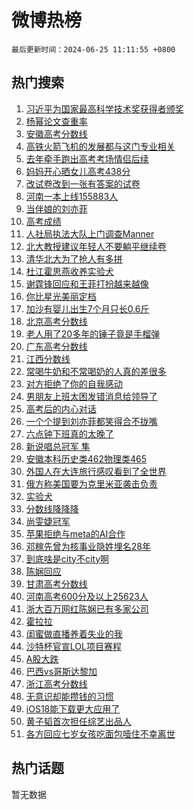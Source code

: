 # 微博热榜

`最后更新时间：2024-06-25 11:11:55 +0800`

## 热门搜索

1. [习近平为国家最高科学技术奖获得者颁奖](https://m.weibo.cn/search?containerid=100103type%3D1%26t%3D10%26q%3D%23%E4%B9%A0%E8%BF%91%E5%B9%B3%E4%B8%BA%E5%9B%BD%E5%AE%B6%E6%9C%80%E9%AB%98%E7%A7%91%E5%AD%A6%E6%8A%80%E6%9C%AF%E5%A5%96%E8%8E%B7%E5%BE%97%E8%80%85%E9%A2%81%E5%A5%96%23&stream_entry_id=51&isnewpage=1&extparam=seat%3D1%26filter_type%3Drealtimehot%26stream_entry_id%3D51%26c_type%3D51%26q%3D%2523%25E4%25B9%25A0%25E8%25BF%2591%25E5%25B9%25B3%25E4%25B8%25BA%25E5%259B%25BD%25E5%25AE%25B6%25E6%259C%2580%25E9%25AB%2598%25E7%25A7%2591%25E5%25AD%25A6%25E6%258A%2580%25E6%259C%25AF%25E5%25A5%2596%25E8%258E%25B7%25E5%25BE%2597%25E8%2580%2585%25E9%25A2%2581%25E5%25A5%2596%2523%26pos%3D0%26cate%3D10103%26dgr%3D0%26display_time%3D1719285114%26pre_seqid%3D171928511474491353232)
1. [杨幂论文查重率](https://m.weibo.cn/search?containerid=100103type%3D1%26t%3D10%26q%3D%E6%9D%A8%E5%B9%82%E8%AE%BA%E6%96%87%E6%9F%A5%E9%87%8D%E7%8E%87&stream_entry_id=31&isnewpage=1&extparam=seat%3D1%26filter_type%3Drealtimehot%26c_type%3D31%26flag%3D1%26dgr%3D0%26cate%3D5001%26stream_entry_id%3D31%26q%3D%25E6%259D%25A8%25E5%25B9%2582%25E8%25AE%25BA%25E6%2596%2587%25E6%259F%25A5%25E9%2587%258D%25E7%258E%2587%26pos%3D0%26band_rank%3D1%26lcate%3D5001%26realpos%3D1%26display_time%3D1719285114%26pre_seqid%3D171928511474491353232)
1. [安徽高考分数线](https://m.weibo.cn/search?containerid=100103type%3D1%26t%3D10%26q%3D%E5%AE%89%E5%BE%BD%E9%AB%98%E8%80%83%E5%88%86%E6%95%B0%E7%BA%BF&stream_entry_id=31&isnewpage=1&extparam=seat%3D1%26filter_type%3Drealtimehot%26c_type%3D31%26flag%3D0%26dgr%3D0%26cate%3D5001%26stream_entry_id%3D31%26q%3D%25E5%25AE%2589%25E5%25BE%25BD%25E9%25AB%2598%25E8%2580%2583%25E5%2588%2586%25E6%2595%25B0%25E7%25BA%25BF%26pos%3D1%26band_rank%3D2%26lcate%3D5001%26realpos%3D2%26display_time%3D1719285114%26pre_seqid%3D171928511474491353232)
1. [高铁火箭飞机的发展都与这门专业相关](https://m.weibo.cn/search?containerid=100103type%3D1%26t%3D10%26q%3D%23%E9%AB%98%E9%93%81%E7%81%AB%E7%AE%AD%E9%A3%9E%E6%9C%BA%E7%9A%84%E5%8F%91%E5%B1%95%E9%83%BD%E4%B8%8E%E8%BF%99%E9%97%A8%E4%B8%93%E4%B8%9A%E7%9B%B8%E5%85%B3%23&stream_entry_id=31&isnewpage=1&extparam=seat%3D1%26filter_type%3Drealtimehot%26c_type%3D31%26flag%3D0%26dgr%3D0%26cate%3D5001%26stream_entry_id%3D31%26q%3D%2523%25E9%25AB%2598%25E9%2593%2581%25E7%2581%25AB%25E7%25AE%25AD%25E9%25A3%259E%25E6%259C%25BA%25E7%259A%2584%25E5%258F%2591%25E5%25B1%2595%25E9%2583%25BD%25E4%25B8%258E%25E8%25BF%2599%25E9%2597%25A8%25E4%25B8%2593%25E4%25B8%259A%25E7%259B%25B8%25E5%2585%25B3%2523%26pos%3D2%26band_rank%3D3%26lcate%3D5001%26realpos%3D3%26display_time%3D1719285114%26pre_seqid%3D171928511474491353232)
1. [去年牵手跑出高考考场情侣后续](https://m.weibo.cn/search?containerid=100103type%3D1%26t%3D10%26q%3D%23%E5%8E%BB%E5%B9%B4%E7%89%B5%E6%89%8B%E8%B7%91%E5%87%BA%E9%AB%98%E8%80%83%E8%80%83%E5%9C%BA%E6%83%85%E4%BE%A3%E5%90%8E%E7%BB%AD%23&stream_entry_id=31&isnewpage=1&extparam=seat%3D1%26filter_type%3Drealtimehot%26c_type%3D31%26flag%3D1%26dgr%3D0%26cate%3D5001%26stream_entry_id%3D31%26q%3D%2523%25E5%258E%25BB%25E5%25B9%25B4%25E7%2589%25B5%25E6%2589%258B%25E8%25B7%2591%25E5%2587%25BA%25E9%25AB%2598%25E8%2580%2583%25E8%2580%2583%25E5%259C%25BA%25E6%2583%2585%25E4%25BE%25A3%25E5%2590%258E%25E7%25BB%25AD%2523%26pos%3D3%26band_rank%3D4%26lcate%3D5001%26realpos%3D4%26display_time%3D1719285114%26pre_seqid%3D171928511474491353232)
1. [妈妈开心晒女儿高考438分](https://m.weibo.cn/search?containerid=100103type%3D1%26t%3D10%26q%3D%23%E5%A6%88%E5%A6%88%E5%BC%80%E5%BF%83%E6%99%92%E5%A5%B3%E5%84%BF%E9%AB%98%E8%80%83438%E5%88%86%23&stream_entry_id=31&isnewpage=1&extparam=seat%3D1%26filter_type%3Drealtimehot%26c_type%3D31%26flag%3D32768%26dgr%3D0%26cate%3D5001%26stream_entry_id%3D31%26q%3D%2523%25E5%25A6%2588%25E5%25A6%2588%25E5%25BC%2580%25E5%25BF%2583%25E6%2599%2592%25E5%25A5%25B3%25E5%2584%25BF%25E9%25AB%2598%25E8%2580%2583438%25E5%2588%2586%2523%26pos%3D4%26band_rank%3D5%26lcate%3D5001%26realpos%3D5%26display_time%3D1719285114%26pre_seqid%3D171928511474491353232)
1. [改试卷改到一张有答案的试卷](https://m.weibo.cn/search?containerid=100103type%3D1%26t%3D10%26q%3D%23%E6%94%B9%E8%AF%95%E5%8D%B7%E6%94%B9%E5%88%B0%E4%B8%80%E5%BC%A0%E6%9C%89%E7%AD%94%E6%A1%88%E7%9A%84%E8%AF%95%E5%8D%B7%23&stream_entry_id=31&isnewpage=1&extparam=seat%3D1%26filter_type%3Drealtimehot%26c_type%3D31%26flag%3D1%26dgr%3D0%26cate%3D5001%26stream_entry_id%3D31%26q%3D%2523%25E6%2594%25B9%25E8%25AF%2595%25E5%258D%25B7%25E6%2594%25B9%25E5%2588%25B0%25E4%25B8%2580%25E5%25BC%25A0%25E6%259C%2589%25E7%25AD%2594%25E6%25A1%2588%25E7%259A%2584%25E8%25AF%2595%25E5%258D%25B7%2523%26pos%3D5%26band_rank%3D6%26lcate%3D5001%26realpos%3D6%26display_time%3D1719285114%26pre_seqid%3D171928511474491353232)
1. [河南一本上线155883人](https://m.weibo.cn/search?containerid=100103type%3D1%26t%3D10%26q%3D%23%E6%B2%B3%E5%8D%97%E4%B8%80%E6%9C%AC%E4%B8%8A%E7%BA%BF155883%E4%BA%BA%23&stream_entry_id=31&isnewpage=1&extparam=seat%3D1%26filter_type%3Drealtimehot%26c_type%3D31%26flag%3D0%26dgr%3D0%26cate%3D5001%26stream_entry_id%3D31%26q%3D%2523%25E6%25B2%25B3%25E5%258D%2597%25E4%25B8%2580%25E6%259C%25AC%25E4%25B8%258A%25E7%25BA%25BF155883%25E4%25BA%25BA%2523%26pos%3D6%26band_rank%3D7%26lcate%3D5001%26realpos%3D7%26display_time%3D1719285114%26pre_seqid%3D171928511474491353232)
1. [当伴娘的刘亦菲](https://m.weibo.cn/search?containerid=100103type%3D1%26t%3D10%26q%3D%23%E5%BD%93%E4%BC%B4%E5%A8%98%E7%9A%84%E5%88%98%E4%BA%A6%E8%8F%B2%23&stream_entry_id=31&isnewpage=1&extparam=seat%3D1%26filter_type%3Drealtimehot%26c_type%3D31%26flag%3D1%26dgr%3D0%26cate%3D5001%26stream_entry_id%3D31%26q%3D%2523%25E5%25BD%2593%25E4%25BC%25B4%25E5%25A8%2598%25E7%259A%2584%25E5%2588%2598%25E4%25BA%25A6%25E8%258F%25B2%2523%26pos%3D7%26band_rank%3D8%26lcate%3D5001%26realpos%3D8%26display_time%3D1719285114%26pre_seqid%3D171928511474491353232)
1. [高考成绩](https://m.weibo.cn/search?containerid=100103type%3D1%26t%3D10%26q%3D%E9%AB%98%E8%80%83%E6%88%90%E7%BB%A9&stream_entry_id=31&isnewpage=1&extparam=seat%3D1%26filter_type%3Drealtimehot%26c_type%3D31%26flag%3D1%26dgr%3D0%26cate%3D5001%26stream_entry_id%3D31%26q%3D%25E9%25AB%2598%25E8%2580%2583%25E6%2588%2590%25E7%25BB%25A9%26pos%3D8%26band_rank%3D9%26lcate%3D5001%26realpos%3D9%26display_time%3D1719285114%26pre_seqid%3D171928511474491353232)
1. [人社局执法大队上门调查Manner](https://m.weibo.cn/search?containerid=100103type%3D1%26t%3D10%26q%3D%23%E4%BA%BA%E7%A4%BE%E5%B1%80%E6%89%A7%E6%B3%95%E5%A4%A7%E9%98%9F%E4%B8%8A%E9%97%A8%E8%B0%83%E6%9F%A5Manner%23&stream_entry_id=31&isnewpage=1&extparam=seat%3D1%26filter_type%3Drealtimehot%26c_type%3D31%26flag%3D1%26dgr%3D0%26cate%3D5001%26stream_entry_id%3D31%26q%3D%2523%25E4%25BA%25BA%25E7%25A4%25BE%25E5%25B1%2580%25E6%2589%25A7%25E6%25B3%2595%25E5%25A4%25A7%25E9%2598%259F%25E4%25B8%258A%25E9%2597%25A8%25E8%25B0%2583%25E6%259F%25A5Manner%2523%26pos%3D9%26band_rank%3D10%26lcate%3D5001%26realpos%3D10%26display_time%3D1719285114%26pre_seqid%3D171928511474491353232)
1. [北大教授建议年轻人不要躺平继续卷](https://m.weibo.cn/search?containerid=100103type%3D1%26t%3D10%26q%3D%23%E5%8C%97%E5%A4%A7%E6%95%99%E6%8E%88%E5%BB%BA%E8%AE%AE%E5%B9%B4%E8%BD%BB%E4%BA%BA%E4%B8%8D%E8%A6%81%E8%BA%BA%E5%B9%B3%E7%BB%A7%E7%BB%AD%E5%8D%B7%23&stream_entry_id=31&isnewpage=1&extparam=seat%3D1%26filter_type%3Drealtimehot%26c_type%3D31%26flag%3D0%26dgr%3D0%26cate%3D5001%26stream_entry_id%3D31%26q%3D%2523%25E5%258C%2597%25E5%25A4%25A7%25E6%2595%2599%25E6%258E%2588%25E5%25BB%25BA%25E8%25AE%25AE%25E5%25B9%25B4%25E8%25BD%25BB%25E4%25BA%25BA%25E4%25B8%258D%25E8%25A6%2581%25E8%25BA%25BA%25E5%25B9%25B3%25E7%25BB%25A7%25E7%25BB%25AD%25E5%258D%25B7%2523%26pos%3D10%26band_rank%3D11%26lcate%3D5001%26realpos%3D11%26display_time%3D1719285114%26pre_seqid%3D171928511474491353232)
1. [清华北大为了抢人有多拼](https://m.weibo.cn/search?containerid=100103type%3D1%26t%3D10%26q%3D%E6%B8%85%E5%8D%8E%E5%8C%97%E5%A4%A7%E4%B8%BA%E4%BA%86%E6%8A%A2%E4%BA%BA%E6%9C%89%E5%A4%9A%E6%8B%BC&stream_entry_id=31&isnewpage=1&extparam=seat%3D1%26filter_type%3Drealtimehot%26c_type%3D31%26flag%3D2%26dgr%3D0%26cate%3D5001%26stream_entry_id%3D31%26q%3D%25E6%25B8%2585%25E5%258D%258E%25E5%258C%2597%25E5%25A4%25A7%25E4%25B8%25BA%25E4%25BA%2586%25E6%258A%25A2%25E4%25BA%25BA%25E6%259C%2589%25E5%25A4%259A%25E6%258B%25BC%26pos%3D11%26band_rank%3D12%26lcate%3D5001%26realpos%3D12%26display_time%3D1719285114%26pre_seqid%3D171928511474491353232)
1. [杜江霍思燕收养实验犬](https://m.weibo.cn/search?containerid=100103type%3D1%26t%3D10%26q%3D%23%E6%9D%9C%E6%B1%9F%E9%9C%8D%E6%80%9D%E7%87%95%E6%94%B6%E5%85%BB%E5%AE%9E%E9%AA%8C%E7%8A%AC%23&stream_entry_id=31&isnewpage=1&extparam=seat%3D1%26filter_type%3Drealtimehot%26c_type%3D31%26flag%3D2%26dgr%3D0%26cate%3D5001%26stream_entry_id%3D31%26q%3D%2523%25E6%259D%259C%25E6%25B1%259F%25E9%259C%258D%25E6%2580%259D%25E7%2587%2595%25E6%2594%25B6%25E5%2585%25BB%25E5%25AE%259E%25E9%25AA%258C%25E7%258A%25AC%2523%26pos%3D12%26band_rank%3D13%26lcate%3D5001%26realpos%3D13%26display_time%3D1719285114%26pre_seqid%3D171928511474491353232)
1. [谢霆锋回应和王菲打扮越来越像](https://m.weibo.cn/search?containerid=100103type%3D1%26t%3D10%26q%3D%23%E8%B0%A2%E9%9C%86%E9%94%8B%E5%9B%9E%E5%BA%94%E5%92%8C%E7%8E%8B%E8%8F%B2%E6%89%93%E6%89%AE%E8%B6%8A%E6%9D%A5%E8%B6%8A%E5%83%8F%23&stream_entry_id=31&isnewpage=1&extparam=seat%3D1%26filter_type%3Drealtimehot%26c_type%3D31%26flag%3D2%26dgr%3D0%26cate%3D5001%26stream_entry_id%3D31%26q%3D%2523%25E8%25B0%25A2%25E9%259C%2586%25E9%2594%258B%25E5%259B%259E%25E5%25BA%2594%25E5%2592%258C%25E7%258E%258B%25E8%258F%25B2%25E6%2589%2593%25E6%2589%25AE%25E8%25B6%258A%25E6%259D%25A5%25E8%25B6%258A%25E5%2583%258F%2523%26pos%3D13%26band_rank%3D14%26lcate%3D5001%26realpos%3D14%26display_time%3D1719285114%26pre_seqid%3D171928511474491353232)
1. [你比星光美丽定档](https://m.weibo.cn/search?containerid=100103type%3D1%26t%3D10%26q%3D%23%E4%BD%A0%E6%AF%94%E6%98%9F%E5%85%89%E7%BE%8E%E4%B8%BD%E5%AE%9A%E6%A1%A3%23&stream_entry_id=31&isnewpage=1&extparam=seat%3D1%26filter_type%3Drealtimehot%26c_type%3D31%26flag%3D1%26dgr%3D0%26cate%3D5001%26stream_entry_id%3D31%26q%3D%2523%25E4%25BD%25A0%25E6%25AF%2594%25E6%2598%259F%25E5%2585%2589%25E7%25BE%258E%25E4%25B8%25BD%25E5%25AE%259A%25E6%25A1%25A3%2523%26pos%3D14%26band_rank%3D15%26lcate%3D5001%26realpos%3D15%26display_time%3D1719285114%26pre_seqid%3D171928511474491353232)
1. [加沙有婴儿出生7个月只长0.6斤](https://m.weibo.cn/search?containerid=100103type%3D1%26t%3D10%26q%3D%23%E5%8A%A0%E6%B2%99%E6%9C%89%E5%A9%B4%E5%84%BF%E5%87%BA%E7%94%9F7%E4%B8%AA%E6%9C%88%E5%8F%AA%E9%95%BF0.6%E6%96%A4%23&stream_entry_id=31&isnewpage=1&extparam=seat%3D1%26filter_type%3Drealtimehot%26c_type%3D31%26flag%3D0%26dgr%3D0%26cate%3D5001%26stream_entry_id%3D31%26q%3D%2523%25E5%258A%25A0%25E6%25B2%2599%25E6%259C%2589%25E5%25A9%25B4%25E5%2584%25BF%25E5%2587%25BA%25E7%2594%259F7%25E4%25B8%25AA%25E6%259C%2588%25E5%258F%25AA%25E9%2595%25BF0.6%25E6%2596%25A4%2523%26pos%3D15%26band_rank%3D16%26lcate%3D5001%26realpos%3D16%26display_time%3D1719285114%26pre_seqid%3D171928511474491353232)
1. [北京高考分数线](https://m.weibo.cn/search?containerid=100103type%3D1%26t%3D10%26q%3D%E5%8C%97%E4%BA%AC%E9%AB%98%E8%80%83%E5%88%86%E6%95%B0%E7%BA%BF&stream_entry_id=31&isnewpage=1&extparam=seat%3D1%26filter_type%3Drealtimehot%26c_type%3D31%26flag%3D1%26dgr%3D0%26cate%3D5001%26stream_entry_id%3D31%26q%3D%25E5%258C%2597%25E4%25BA%25AC%25E9%25AB%2598%25E8%2580%2583%25E5%2588%2586%25E6%2595%25B0%25E7%25BA%25BF%26pos%3D16%26band_rank%3D17%26lcate%3D5001%26realpos%3D17%26display_time%3D1719285114%26pre_seqid%3D171928511474491353232)
1. [老人用了20多年的锤子竟是手榴弹](https://m.weibo.cn/search?containerid=100103type%3D1%26t%3D10%26q%3D%23%E8%80%81%E4%BA%BA%E7%94%A8%E4%BA%8620%E5%A4%9A%E5%B9%B4%E7%9A%84%E9%94%A4%E5%AD%90%E7%AB%9F%E6%98%AF%E6%89%8B%E6%A6%B4%E5%BC%B9%23&stream_entry_id=31&isnewpage=1&extparam=seat%3D1%26filter_type%3Drealtimehot%26c_type%3D31%26flag%3D2%26dgr%3D0%26cate%3D5001%26stream_entry_id%3D31%26q%3D%2523%25E8%2580%2581%25E4%25BA%25BA%25E7%2594%25A8%25E4%25BA%258620%25E5%25A4%259A%25E5%25B9%25B4%25E7%259A%2584%25E9%2594%25A4%25E5%25AD%2590%25E7%25AB%259F%25E6%2598%25AF%25E6%2589%258B%25E6%25A6%25B4%25E5%25BC%25B9%2523%26pos%3D17%26band_rank%3D18%26lcate%3D5001%26realpos%3D18%26display_time%3D1719285114%26pre_seqid%3D171928511474491353232)
1. [广东高考分数线](https://m.weibo.cn/search?containerid=100103type%3D1%26t%3D10%26q%3D%E5%B9%BF%E4%B8%9C%E9%AB%98%E8%80%83%E5%88%86%E6%95%B0%E7%BA%BF&stream_entry_id=31&isnewpage=1&extparam=seat%3D1%26filter_type%3Drealtimehot%26c_type%3D31%26flag%3D1%26dgr%3D0%26cate%3D5001%26stream_entry_id%3D31%26q%3D%25E5%25B9%25BF%25E4%25B8%259C%25E9%25AB%2598%25E8%2580%2583%25E5%2588%2586%25E6%2595%25B0%25E7%25BA%25BF%26pos%3D18%26band_rank%3D19%26lcate%3D5001%26realpos%3D19%26display_time%3D1719285114%26pre_seqid%3D171928511474491353232)
1. [江西分数线](https://m.weibo.cn/search?containerid=100103type%3D1%26t%3D10%26q%3D%E6%B1%9F%E8%A5%BF%E5%88%86%E6%95%B0%E7%BA%BF&stream_entry_id=31&isnewpage=1&extparam=seat%3D1%26filter_type%3Drealtimehot%26c_type%3D31%26flag%3D0%26dgr%3D0%26cate%3D5001%26stream_entry_id%3D31%26q%3D%25E6%25B1%259F%25E8%25A5%25BF%25E5%2588%2586%25E6%2595%25B0%25E7%25BA%25BF%26pos%3D19%26band_rank%3D20%26lcate%3D5001%26realpos%3D20%26display_time%3D1719285114%26pre_seqid%3D171928511474491353232)
1. [常喝牛奶和不常喝奶的人真的差很多](https://m.weibo.cn/search?containerid=100103type%3D1%26t%3D10%26q%3D%23%E5%B8%B8%E5%96%9D%E7%89%9B%E5%A5%B6%E5%92%8C%E4%B8%8D%E5%B8%B8%E5%96%9D%E5%A5%B6%E7%9A%84%E4%BA%BA%E7%9C%9F%E7%9A%84%E5%B7%AE%E5%BE%88%E5%A4%9A%23&stream_entry_id=31&isnewpage=1&extparam=seat%3D1%26filter_type%3Drealtimehot%26c_type%3D31%26flag%3D0%26dgr%3D0%26cate%3D5001%26stream_entry_id%3D31%26q%3D%2523%25E5%25B8%25B8%25E5%2596%259D%25E7%2589%259B%25E5%25A5%25B6%25E5%2592%258C%25E4%25B8%258D%25E5%25B8%25B8%25E5%2596%259D%25E5%25A5%25B6%25E7%259A%2584%25E4%25BA%25BA%25E7%259C%259F%25E7%259A%2584%25E5%25B7%25AE%25E5%25BE%2588%25E5%25A4%259A%2523%26pos%3D20%26band_rank%3D21%26lcate%3D5001%26realpos%3D21%26display_time%3D1719285114%26pre_seqid%3D171928511474491353232)
1. [对方拒绝了你的自我感动](https://m.weibo.cn/search?containerid=100103type%3D1%26t%3D10%26q%3D%E5%AF%B9%E6%96%B9%E6%8B%92%E7%BB%9D%E4%BA%86%E4%BD%A0%E7%9A%84%E8%87%AA%E6%88%91%E6%84%9F%E5%8A%A8&stream_entry_id=31&isnewpage=1&extparam=seat%3D1%26filter_type%3Drealtimehot%26c_type%3D31%26flag%3D2%26dgr%3D0%26cate%3D5001%26stream_entry_id%3D31%26q%3D%25E5%25AF%25B9%25E6%2596%25B9%25E6%258B%2592%25E7%25BB%259D%25E4%25BA%2586%25E4%25BD%25A0%25E7%259A%2584%25E8%2587%25AA%25E6%2588%2591%25E6%2584%259F%25E5%258A%25A8%26pos%3D21%26band_rank%3D22%26lcate%3D5001%26realpos%3D22%26display_time%3D1719285114%26pre_seqid%3D171928511474491353232)
1. [男朋友上班太困发错消息给领导了](https://m.weibo.cn/search?containerid=100103type%3D1%26t%3D10%26q%3D%23%E7%94%B7%E6%9C%8B%E5%8F%8B%E4%B8%8A%E7%8F%AD%E5%A4%AA%E5%9B%B0%E5%8F%91%E9%94%99%E6%B6%88%E6%81%AF%E7%BB%99%E9%A2%86%E5%AF%BC%E4%BA%86%23&stream_entry_id=31&isnewpage=1&extparam=seat%3D1%26filter_type%3Drealtimehot%26c_type%3D31%26flag%3D1%26dgr%3D0%26cate%3D5001%26stream_entry_id%3D31%26q%3D%2523%25E7%2594%25B7%25E6%259C%258B%25E5%258F%258B%25E4%25B8%258A%25E7%258F%25AD%25E5%25A4%25AA%25E5%259B%25B0%25E5%258F%2591%25E9%2594%2599%25E6%25B6%2588%25E6%2581%25AF%25E7%25BB%2599%25E9%25A2%2586%25E5%25AF%25BC%25E4%25BA%2586%2523%26pos%3D22%26band_rank%3D23%26lcate%3D5001%26realpos%3D23%26display_time%3D1719285114%26pre_seqid%3D171928511474491353232)
1. [高考后的内心对话](https://m.weibo.cn/search?containerid=100103type%3D1%26t%3D10%26q%3D%23%E9%AB%98%E8%80%83%E5%90%8E%E7%9A%84%E5%86%85%E5%BF%83%E5%AF%B9%E8%AF%9D%23&stream_entry_id=31&isnewpage=1&extparam=seat%3D1%26filter_type%3Drealtimehot%26c_type%3D31%26flag%3D0%26dgr%3D0%26cate%3D5001%26adid%3D242984%26stream_entry_id%3D31%26q%3D%2523%25E9%25AB%2598%25E8%2580%2583%25E5%2590%258E%25E7%259A%2584%25E5%2586%2585%25E5%25BF%2583%25E5%25AF%25B9%25E8%25AF%259D%2523%26pos%3D23%26band_rank%3D24%26lcate%3D5001%26realpos%3D24%26display_time%3D1719285114%26pre_seqid%3D171928511474491353232)
1. [一个个提到刘亦菲都笑得合不拢嘴](https://m.weibo.cn/search?containerid=100103type%3D1%26t%3D10%26q%3D%E4%B8%80%E4%B8%AA%E4%B8%AA%E6%8F%90%E5%88%B0%E5%88%98%E4%BA%A6%E8%8F%B2%E9%83%BD%E7%AC%91%E5%BE%97%E5%90%88%E4%B8%8D%E6%8B%A2%E5%98%B4&stream_entry_id=31&isnewpage=1&extparam=seat%3D1%26filter_type%3Drealtimehot%26c_type%3D31%26flag%3D0%26dgr%3D0%26cate%3D5001%26stream_entry_id%3D31%26q%3D%25E4%25B8%2580%25E4%25B8%25AA%25E4%25B8%25AA%25E6%258F%2590%25E5%2588%25B0%25E5%2588%2598%25E4%25BA%25A6%25E8%258F%25B2%25E9%2583%25BD%25E7%25AC%2591%25E5%25BE%2597%25E5%2590%2588%25E4%25B8%258D%25E6%258B%25A2%25E5%2598%25B4%26pos%3D24%26band_rank%3D25%26lcate%3D5001%26realpos%3D25%26display_time%3D1719285114%26pre_seqid%3D171928511474491353232)
1. [六点钟下班真的太晚了](https://m.weibo.cn/search?containerid=100103type%3D1%26t%3D10%26q%3D%23%E5%85%AD%E7%82%B9%E9%92%9F%E4%B8%8B%E7%8F%AD%E7%9C%9F%E7%9A%84%E5%A4%AA%E6%99%9A%E4%BA%86%23&stream_entry_id=31&isnewpage=1&extparam=seat%3D1%26filter_type%3Drealtimehot%26c_type%3D31%26flag%3D1%26dgr%3D0%26cate%3D5001%26stream_entry_id%3D31%26q%3D%2523%25E5%2585%25AD%25E7%2582%25B9%25E9%2592%259F%25E4%25B8%258B%25E7%258F%25AD%25E7%259C%259F%25E7%259A%2584%25E5%25A4%25AA%25E6%2599%259A%25E4%25BA%2586%2523%26pos%3D25%26band_rank%3D26%26lcate%3D5001%26realpos%3D26%26display_time%3D1719285114%26pre_seqid%3D171928511474491353232)
1. [新说唱总冠军 隼](https://m.weibo.cn/search?containerid=100103type%3D1%26t%3D10%26q%3D%E6%96%B0%E8%AF%B4%E5%94%B1%E6%80%BB%E5%86%A0%E5%86%9B+%E9%9A%BC&stream_entry_id=31&isnewpage=1&extparam=seat%3D1%26filter_type%3Drealtimehot%26c_type%3D31%26flag%3D0%26dgr%3D0%26cate%3D5001%26stream_entry_id%3D31%26q%3D%25E6%2596%25B0%25E8%25AF%25B4%25E5%2594%25B1%25E6%2580%25BB%25E5%2586%25A0%25E5%2586%259B%2520%25E9%259A%25BC%26pos%3D26%26band_rank%3D27%26lcate%3D5001%26realpos%3D27%26display_time%3D1719285114%26pre_seqid%3D171928511474491353232)
1. [安徽本科历史类462物理类465](https://m.weibo.cn/search?containerid=100103type%3D1%26t%3D10%26q%3D%23%E5%AE%89%E5%BE%BD%E6%9C%AC%E7%A7%91%E5%8E%86%E5%8F%B2%E7%B1%BB462%E7%89%A9%E7%90%86%E7%B1%BB465%23&stream_entry_id=31&isnewpage=1&extparam=seat%3D1%26filter_type%3Drealtimehot%26c_type%3D31%26flag%3D1%26dgr%3D0%26cate%3D5001%26stream_entry_id%3D31%26q%3D%2523%25E5%25AE%2589%25E5%25BE%25BD%25E6%259C%25AC%25E7%25A7%2591%25E5%258E%2586%25E5%258F%25B2%25E7%25B1%25BB462%25E7%2589%25A9%25E7%2590%2586%25E7%25B1%25BB465%2523%26pos%3D27%26band_rank%3D28%26lcate%3D5001%26realpos%3D28%26display_time%3D1719285114%26pre_seqid%3D171928511474491353232)
1. [外国人在大连旅行感叹看到了全世界](https://m.weibo.cn/search?containerid=100103type%3D1%26t%3D10%26q%3D%23%E5%A4%96%E5%9B%BD%E4%BA%BA%E5%9C%A8%E5%A4%A7%E8%BF%9E%E6%97%85%E8%A1%8C%E6%84%9F%E5%8F%B9%E7%9C%8B%E5%88%B0%E4%BA%86%E5%85%A8%E4%B8%96%E7%95%8C%23&stream_entry_id=31&isnewpage=1&extparam=seat%3D1%26filter_type%3Drealtimehot%26c_type%3D31%26flag%3D32768%26dgr%3D0%26cate%3D5001%26stream_entry_id%3D31%26q%3D%2523%25E5%25A4%2596%25E5%259B%25BD%25E4%25BA%25BA%25E5%259C%25A8%25E5%25A4%25A7%25E8%25BF%259E%25E6%2597%2585%25E8%25A1%258C%25E6%2584%259F%25E5%258F%25B9%25E7%259C%258B%25E5%2588%25B0%25E4%25BA%2586%25E5%2585%25A8%25E4%25B8%2596%25E7%2595%258C%2523%26pos%3D28%26band_rank%3D29%26lcate%3D5001%26realpos%3D29%26display_time%3D1719285114%26pre_seqid%3D171928511474491353232)
1. [俄方称美国要为克里米亚袭击负责](https://m.weibo.cn/search?containerid=100103type%3D1%26t%3D10%26q%3D%23%E4%BF%84%E6%96%B9%E7%A7%B0%E7%BE%8E%E5%9B%BD%E8%A6%81%E4%B8%BA%E5%85%8B%E9%87%8C%E7%B1%B3%E4%BA%9A%E8%A2%AD%E5%87%BB%E8%B4%9F%E8%B4%A3%23&stream_entry_id=31&isnewpage=1&extparam=seat%3D1%26filter_type%3Drealtimehot%26c_type%3D31%26flag%3D1%26dgr%3D0%26cate%3D5001%26stream_entry_id%3D31%26q%3D%2523%25E4%25BF%2584%25E6%2596%25B9%25E7%25A7%25B0%25E7%25BE%258E%25E5%259B%25BD%25E8%25A6%2581%25E4%25B8%25BA%25E5%2585%258B%25E9%2587%258C%25E7%25B1%25B3%25E4%25BA%259A%25E8%25A2%25AD%25E5%2587%25BB%25E8%25B4%259F%25E8%25B4%25A3%2523%26pos%3D29%26band_rank%3D30%26lcate%3D5001%26realpos%3D30%26display_time%3D1719285114%26pre_seqid%3D171928511474491353232)
1. [实验犬](https://m.weibo.cn/search?containerid=100103type%3D1%26t%3D10%26q%3D%E5%AE%9E%E9%AA%8C%E7%8A%AC&stream_entry_id=31&isnewpage=1&extparam=seat%3D1%26filter_type%3Drealtimehot%26c_type%3D31%26flag%3D1%26dgr%3D0%26cate%3D5001%26stream_entry_id%3D31%26q%3D%25E5%25AE%259E%25E9%25AA%258C%25E7%258A%25AC%26pos%3D30%26band_rank%3D31%26lcate%3D5001%26realpos%3D31%26display_time%3D1719285114%26pre_seqid%3D171928511474491353232)
1. [分数线降降降](https://m.weibo.cn/search?containerid=100103type%3D1%26t%3D10%26q%3D%E5%88%86%E6%95%B0%E7%BA%BF%E9%99%8D%E9%99%8D%E9%99%8D&stream_entry_id=31&isnewpage=1&extparam=seat%3D1%26filter_type%3Drealtimehot%26c_type%3D31%26flag%3D1%26dgr%3D0%26cate%3D5001%26stream_entry_id%3D31%26q%3D%25E5%2588%2586%25E6%2595%25B0%25E7%25BA%25BF%25E9%2599%258D%25E9%2599%258D%25E9%2599%258D%26pos%3D31%26band_rank%3D32%26lcate%3D5001%26realpos%3D32%26display_time%3D1719285114%26pre_seqid%3D171928511474491353232)
1. [尚雯婕冠军](https://m.weibo.cn/search?containerid=100103type%3D1%26t%3D10%26q%3D%23%E5%B0%9A%E9%9B%AF%E5%A9%95%E5%86%A0%E5%86%9B%23&stream_entry_id=31&isnewpage=1&extparam=seat%3D1%26filter_type%3Drealtimehot%26c_type%3D31%26flag%3D0%26dgr%3D0%26cate%3D5001%26stream_entry_id%3D31%26q%3D%2523%25E5%25B0%259A%25E9%259B%25AF%25E5%25A9%2595%25E5%2586%25A0%25E5%2586%259B%2523%26pos%3D32%26band_rank%3D33%26lcate%3D5001%26realpos%3D33%26display_time%3D1719285114%26pre_seqid%3D171928511474491353232)
1. [苹果拒绝与meta的AI合作](https://m.weibo.cn/search?containerid=100103type%3D1%26t%3D10%26q%3D%23%E8%8B%B9%E6%9E%9C%E6%8B%92%E7%BB%9D%E4%B8%8Emeta%E7%9A%84AI%E5%90%88%E4%BD%9C%23&stream_entry_id=31&isnewpage=1&extparam=seat%3D1%26filter_type%3Drealtimehot%26c_type%3D31%26flag%3D1%26dgr%3D0%26cate%3D5001%26stream_entry_id%3D31%26q%3D%2523%25E8%258B%25B9%25E6%259E%259C%25E6%258B%2592%25E7%25BB%259D%25E4%25B8%258Emeta%25E7%259A%2584AI%25E5%2590%2588%25E4%25BD%259C%2523%26pos%3D33%26band_rank%3D34%26lcate%3D5001%26realpos%3D34%26display_time%3D1719285114%26pre_seqid%3D171928511474491353232)
1. [邓稼先曾为核事业隐姓埋名28年](https://m.weibo.cn/search?containerid=100103type%3D1%26t%3D10%26q%3D%23%E9%82%93%E7%A8%BC%E5%85%88%E6%9B%BE%E4%B8%BA%E6%A0%B8%E4%BA%8B%E4%B8%9A%E9%9A%90%E5%A7%93%E5%9F%8B%E5%90%8D28%E5%B9%B4%23&stream_entry_id=31&isnewpage=1&extparam=seat%3D1%26filter_type%3Drealtimehot%26c_type%3D31%26flag%3D1%26dgr%3D0%26cate%3D5001%26stream_entry_id%3D31%26q%3D%2523%25E9%2582%2593%25E7%25A8%25BC%25E5%2585%2588%25E6%259B%25BE%25E4%25B8%25BA%25E6%25A0%25B8%25E4%25BA%258B%25E4%25B8%259A%25E9%259A%2590%25E5%25A7%2593%25E5%259F%258B%25E5%2590%258D28%25E5%25B9%25B4%2523%26pos%3D34%26band_rank%3D35%26lcate%3D5001%26realpos%3D35%26display_time%3D1719285114%26pre_seqid%3D171928511474491353232)
1. [到底啥是city不city啊](https://m.weibo.cn/search?containerid=100103type%3D1%26t%3D10%26q%3D%23%E5%88%B0%E5%BA%95%E5%95%A5%E6%98%AFcity%E4%B8%8Dcity%E5%95%8A%23&stream_entry_id=31&isnewpage=1&extparam=seat%3D1%26filter_type%3Drealtimehot%26c_type%3D31%26flag%3D0%26dgr%3D0%26cate%3D5001%26stream_entry_id%3D31%26q%3D%2523%25E5%2588%25B0%25E5%25BA%2595%25E5%2595%25A5%25E6%2598%25AFcity%25E4%25B8%258Dcity%25E5%2595%258A%2523%26pos%3D35%26band_rank%3D36%26lcate%3D5001%26realpos%3D36%26display_time%3D1719285114%26pre_seqid%3D171928511474491353232)
1. [陈娴回应](https://m.weibo.cn/search?containerid=100103type%3D1%26t%3D10%26q%3D%23%E9%99%88%E5%A8%B4%E5%9B%9E%E5%BA%94%23&stream_entry_id=31&isnewpage=1&extparam=seat%3D1%26filter_type%3Drealtimehot%26c_type%3D31%26flag%3D0%26dgr%3D0%26cate%3D5001%26stream_entry_id%3D31%26q%3D%2523%25E9%2599%2588%25E5%25A8%25B4%25E5%259B%259E%25E5%25BA%2594%2523%26pos%3D36%26band_rank%3D37%26lcate%3D5001%26realpos%3D37%26display_time%3D1719285114%26pre_seqid%3D171928511474491353232)
1. [甘肃高考分数线](https://m.weibo.cn/search?containerid=100103type%3D1%26t%3D10%26q%3D%E7%94%98%E8%82%83%E9%AB%98%E8%80%83%E5%88%86%E6%95%B0%E7%BA%BF&stream_entry_id=31&isnewpage=1&extparam=seat%3D1%26filter_type%3Drealtimehot%26c_type%3D31%26flag%3D1%26dgr%3D0%26cate%3D5001%26stream_entry_id%3D31%26q%3D%25E7%2594%2598%25E8%2582%2583%25E9%25AB%2598%25E8%2580%2583%25E5%2588%2586%25E6%2595%25B0%25E7%25BA%25BF%26pos%3D37%26band_rank%3D38%26lcate%3D5001%26realpos%3D38%26display_time%3D1719285114%26pre_seqid%3D171928511474491353232)
1. [河南高考600分及以上25623人](https://m.weibo.cn/search?containerid=100103type%3D1%26t%3D10%26q%3D%23%E6%B2%B3%E5%8D%97%E9%AB%98%E8%80%83600%E5%88%86%E5%8F%8A%E4%BB%A5%E4%B8%8A25623%E4%BA%BA%23&stream_entry_id=31&isnewpage=1&extparam=seat%3D1%26filter_type%3Drealtimehot%26c_type%3D31%26flag%3D0%26dgr%3D0%26cate%3D5001%26stream_entry_id%3D31%26q%3D%2523%25E6%25B2%25B3%25E5%258D%2597%25E9%25AB%2598%25E8%2580%2583600%25E5%2588%2586%25E5%258F%258A%25E4%25BB%25A5%25E4%25B8%258A25623%25E4%25BA%25BA%2523%26pos%3D38%26band_rank%3D39%26lcate%3D5001%26realpos%3D39%26display_time%3D1719285114%26pre_seqid%3D171928511474491353232)
1. [浙大百万网红陈娴已有多家公司](https://m.weibo.cn/search?containerid=100103type%3D1%26t%3D10%26q%3D%23%E6%B5%99%E5%A4%A7%E7%99%BE%E4%B8%87%E7%BD%91%E7%BA%A2%E9%99%88%E5%A8%B4%E5%B7%B2%E6%9C%89%E5%A4%9A%E5%AE%B6%E5%85%AC%E5%8F%B8%23&stream_entry_id=31&isnewpage=1&extparam=seat%3D1%26filter_type%3Drealtimehot%26c_type%3D31%26flag%3D0%26dgr%3D0%26cate%3D5001%26stream_entry_id%3D31%26q%3D%2523%25E6%25B5%2599%25E5%25A4%25A7%25E7%2599%25BE%25E4%25B8%2587%25E7%25BD%2591%25E7%25BA%25A2%25E9%2599%2588%25E5%25A8%25B4%25E5%25B7%25B2%25E6%259C%2589%25E5%25A4%259A%25E5%25AE%25B6%25E5%2585%25AC%25E5%258F%25B8%2523%26pos%3D39%26band_rank%3D40%26lcate%3D5001%26realpos%3D40%26display_time%3D1719285114%26pre_seqid%3D171928511474491353232)
1. [霍拉拉](https://m.weibo.cn/search?containerid=100103type%3D1%26t%3D10%26q%3D%E9%9C%8D%E6%8B%89%E6%8B%89&stream_entry_id=31&isnewpage=1&extparam=seat%3D1%26filter_type%3Drealtimehot%26c_type%3D31%26flag%3D1%26dgr%3D0%26cate%3D5001%26stream_entry_id%3D31%26q%3D%25E9%259C%258D%25E6%258B%2589%25E6%258B%2589%26pos%3D40%26band_rank%3D41%26lcate%3D5001%26realpos%3D41%26display_time%3D1719285114%26pre_seqid%3D171928511474491353232)
1. [闺蜜做直播养着失业的我](https://m.weibo.cn/search?containerid=100103type%3D1%26t%3D10%26q%3D%23%E9%97%BA%E8%9C%9C%E5%81%9A%E7%9B%B4%E6%92%AD%E5%85%BB%E7%9D%80%E5%A4%B1%E4%B8%9A%E7%9A%84%E6%88%91%23&stream_entry_id=31&isnewpage=1&extparam=seat%3D1%26filter_type%3Drealtimehot%26c_type%3D31%26flag%3D1%26dgr%3D0%26cate%3D5001%26stream_entry_id%3D31%26q%3D%2523%25E9%2597%25BA%25E8%259C%259C%25E5%2581%259A%25E7%259B%25B4%25E6%2592%25AD%25E5%2585%25BB%25E7%259D%2580%25E5%25A4%25B1%25E4%25B8%259A%25E7%259A%2584%25E6%2588%2591%2523%26pos%3D41%26band_rank%3D42%26lcate%3D5001%26realpos%3D42%26display_time%3D1719285114%26pre_seqid%3D171928511474491353232)
1. [沙特杯官宣LOL项目赛程](https://m.weibo.cn/search?containerid=100103type%3D1%26t%3D10%26q%3D%23%E6%B2%99%E7%89%B9%E6%9D%AF%E5%AE%98%E5%AE%A3LOL%E9%A1%B9%E7%9B%AE%E8%B5%9B%E7%A8%8B%23&stream_entry_id=31&isnewpage=1&extparam=seat%3D1%26filter_type%3Drealtimehot%26c_type%3D31%26flag%3D0%26dgr%3D0%26cate%3D5001%26stream_entry_id%3D31%26q%3D%2523%25E6%25B2%2599%25E7%2589%25B9%25E6%259D%25AF%25E5%25AE%2598%25E5%25AE%25A3LOL%25E9%25A1%25B9%25E7%259B%25AE%25E8%25B5%259B%25E7%25A8%258B%2523%26pos%3D42%26band_rank%3D43%26lcate%3D5001%26realpos%3D43%26display_time%3D1719285114%26pre_seqid%3D171928511474491353232)
1. [A股大跌](https://m.weibo.cn/search?containerid=100103type%3D1%26t%3D10%26q%3D%23A%E8%82%A1%E5%A4%A7%E8%B7%8C%23&stream_entry_id=31&isnewpage=1&extparam=seat%3D1%26filter_type%3Drealtimehot%26c_type%3D31%26flag%3D0%26dgr%3D0%26cate%3D5001%26stream_entry_id%3D31%26q%3D%2523A%25E8%2582%25A1%25E5%25A4%25A7%25E8%25B7%258C%2523%26pos%3D43%26band_rank%3D44%26lcate%3D5001%26realpos%3D44%26display_time%3D1719285114%26pre_seqid%3D171928511474491353232)
1. [巴西vs哥斯达黎加](https://m.weibo.cn/search?containerid=100103type%3D1%26t%3D10%26q%3D%23%E5%B7%B4%E8%A5%BFvs%E5%93%A5%E6%96%AF%E8%BE%BE%E9%BB%8E%E5%8A%A0%23&stream_entry_id=31&isnewpage=1&extparam=seat%3D1%26filter_type%3Drealtimehot%26c_type%3D31%26flag%3D1%26dgr%3D0%26cate%3D5001%26stream_entry_id%3D31%26q%3D%2523%25E5%25B7%25B4%25E8%25A5%25BFvs%25E5%2593%25A5%25E6%2596%25AF%25E8%25BE%25BE%25E9%25BB%258E%25E5%258A%25A0%2523%26pos%3D44%26band_rank%3D45%26lcate%3D5001%26realpos%3D45%26display_time%3D1719285114%26pre_seqid%3D171928511474491353232)
1. [浙江高考分数线](https://m.weibo.cn/search?containerid=100103type%3D1%26t%3D10%26q%3D%E6%B5%99%E6%B1%9F%E9%AB%98%E8%80%83%E5%88%86%E6%95%B0%E7%BA%BF&stream_entry_id=31&isnewpage=1&extparam=seat%3D1%26filter_type%3Drealtimehot%26c_type%3D31%26flag%3D1%26dgr%3D0%26cate%3D5001%26stream_entry_id%3D31%26q%3D%25E6%25B5%2599%25E6%25B1%259F%25E9%25AB%2598%25E8%2580%2583%25E5%2588%2586%25E6%2595%25B0%25E7%25BA%25BF%26pos%3D45%26band_rank%3D46%26lcate%3D5001%26realpos%3D46%26display_time%3D1719285114%26pre_seqid%3D171928511474491353232)
1. [无意识却能攒钱的习惯](https://m.weibo.cn/search?containerid=100103type%3D1%26t%3D10%26q%3D%23%E6%97%A0%E6%84%8F%E8%AF%86%E5%8D%B4%E8%83%BD%E6%94%92%E9%92%B1%E7%9A%84%E4%B9%A0%E6%83%AF%23&stream_entry_id=31&isnewpage=1&extparam=seat%3D1%26filter_type%3Drealtimehot%26c_type%3D31%26flag%3D0%26dgr%3D0%26cate%3D5001%26stream_entry_id%3D31%26q%3D%2523%25E6%2597%25A0%25E6%2584%258F%25E8%25AF%2586%25E5%258D%25B4%25E8%2583%25BD%25E6%2594%2592%25E9%2592%25B1%25E7%259A%2584%25E4%25B9%25A0%25E6%2583%25AF%2523%26pos%3D46%26band_rank%3D47%26lcate%3D5001%26realpos%3D47%26display_time%3D1719285114%26pre_seqid%3D171928511474491353232)
1. [iOS18能下载更大应用了](https://m.weibo.cn/search?containerid=100103type%3D1%26t%3D10%26q%3D%23iOS18%E8%83%BD%E4%B8%8B%E8%BD%BD%E6%9B%B4%E5%A4%A7%E5%BA%94%E7%94%A8%E4%BA%86%23&stream_entry_id=31&isnewpage=1&extparam=seat%3D1%26filter_type%3Drealtimehot%26c_type%3D31%26flag%3D0%26dgr%3D0%26cate%3D5001%26stream_entry_id%3D31%26q%3D%2523iOS18%25E8%2583%25BD%25E4%25B8%258B%25E8%25BD%25BD%25E6%259B%25B4%25E5%25A4%25A7%25E5%25BA%2594%25E7%2594%25A8%25E4%25BA%2586%2523%26pos%3D47%26band_rank%3D48%26lcate%3D5001%26realpos%3D48%26display_time%3D1719285114%26pre_seqid%3D171928511474491353232)
1. [黄子韬首次担任综艺出品人](https://m.weibo.cn/search?containerid=100103type%3D1%26t%3D10%26q%3D%23%E9%BB%84%E5%AD%90%E9%9F%AC%E9%A6%96%E6%AC%A1%E6%8B%85%E4%BB%BB%E7%BB%BC%E8%89%BA%E5%87%BA%E5%93%81%E4%BA%BA%23&stream_entry_id=31&isnewpage=1&extparam=seat%3D1%26filter_type%3Drealtimehot%26c_type%3D31%26flag%3D0%26dgr%3D0%26cate%3D5001%26stream_entry_id%3D31%26q%3D%2523%25E9%25BB%2584%25E5%25AD%2590%25E9%259F%25AC%25E9%25A6%2596%25E6%25AC%25A1%25E6%258B%2585%25E4%25BB%25BB%25E7%25BB%25BC%25E8%2589%25BA%25E5%2587%25BA%25E5%2593%2581%25E4%25BA%25BA%2523%26pos%3D48%26band_rank%3D49%26lcate%3D5001%26realpos%3D49%26display_time%3D1719285114%26pre_seqid%3D171928511474491353232)
1. [各方回应七岁女孩吃面包噎住不幸离世](https://m.weibo.cn/search?containerid=100103type%3D1%26t%3D10%26q%3D%23%E5%90%84%E6%96%B9%E5%9B%9E%E5%BA%94%E4%B8%83%E5%B2%81%E5%A5%B3%E5%AD%A9%E5%90%83%E9%9D%A2%E5%8C%85%E5%99%8E%E4%BD%8F%E4%B8%8D%E5%B9%B8%E7%A6%BB%E4%B8%96%23&stream_entry_id=31&isnewpage=1&extparam=seat%3D1%26filter_type%3Drealtimehot%26c_type%3D31%26flag%3D0%26dgr%3D0%26cate%3D5001%26stream_entry_id%3D31%26q%3D%2523%25E5%2590%2584%25E6%2596%25B9%25E5%259B%259E%25E5%25BA%2594%25E4%25B8%2583%25E5%25B2%2581%25E5%25A5%25B3%25E5%25AD%25A9%25E5%2590%2583%25E9%259D%25A2%25E5%258C%2585%25E5%2599%258E%25E4%25BD%258F%25E4%25B8%258D%25E5%25B9%25B8%25E7%25A6%25BB%25E4%25B8%2596%2523%26pos%3D49%26band_rank%3D50%26lcate%3D5001%26realpos%3D50%26display_time%3D1719285114%26pre_seqid%3D171928511474491353232)

## 热门话题

暂无数据
